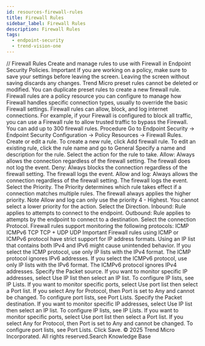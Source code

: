 ```yaml
---
id: resources-firewall-rules
title: Firewall Rules
sidebar_label: Firewall Rules
description: Firewall Rules
tags:
  - endpoint-security
  - trend-vision-one
---
```


/*<![CDATA[*/ $('#title').html($('meta[name=map-description]').attr('content')); /*]]>*/ Firewall Rules Create and manage rules to use with Firewall in Endpoint Security Policies. Important If you are working on a policy, make sure to save your settings before leaving the screen. Leaving the screen without saving discards any changes. Trend Micro preset rules cannot be deleted or modified. You can duplicate preset rules to create a new firewall rule. Firewall rules are a policy resource you can configure to manage how Firewall handles specific connection types, usually to override the basic Firewall settings. Firewall rules can allow, block, and log internet connections. For example, if your Firewall is configured to block all traffic, you can use a Firewall rule to allow trusted traffic to bypass the Firewall. You can add up to 300 firewall rules. Procedure Go to Endpoint Security → Endpoint Security Configuration → Policy Resources → Firewall Rules. Create or edit a rule. To create a new rule, click Add firewall rule. To edit an existing rule, click the rule name and go to General Specify a name and description for the rule. Select the action for the rule to take. Allow: Always allows the connection regardless of the firewall setting. The firewall does not log the event. Deny: Always blocks the connection regardless of the firewall setting. The firewall logs the event. Allow and log: Always allows the connection regardless of the firewall setting. The firewall logs the event. Select the Priority. The Priority determines which rule takes effect if a connection matches multiple rules. The firewall always applies the higher priority. Note Allow and log can only use the priority 4 - Highest. You cannot select a lower priority for the action. Select the Direction. Inbound: Rule applies to attempts to connect to the endpoint. Outbound: Rule applies to attempts by the endpoint to connect to a destination. Select the connection Protocol. Firewall rules support monitoring the following protocols: ICMP ICMPv6 TCP TCP + UDP UDP Important Firewall rules using ICMP or ICMPv6 protocol have strict support for IP address formats. Using an IP list that contains both IPv4 and IPv6 might cause unintended behavior. If you select the ICMP protocol, use only IP lists with the IPv4 format. The ICMP protocol ignores IPv6 addresses. If you select the ICMPv6 protocol, use only IP lists with the IPv6 format. The ICMPv6 protocol ignores IPv4 addresses. Specify the Packet source. If you want to monitor specific IP addresses, select Use IP list then select an IP list. To configure IP lists, see IP Lists. If you want to monitor specific ports, select Use port list then select a Port list. If you select Any for Protocol, then Port is set to Any and cannot be changed. To configure port lists, see Port Lists. Specify the Packet destination. If you want to monitor specific IP addresses, select Use IP list then select an IP list. To configure IP lists, see IP Lists. If you want to monitor specific ports, select Use port list then select a Port list. If you select Any for Protocol, then Port is set to Any and cannot be changed. To configure port lists, see Port Lists. Click Save. © 2025 Trend Micro Incorporated. All rights reserved.Search Knowledge Base